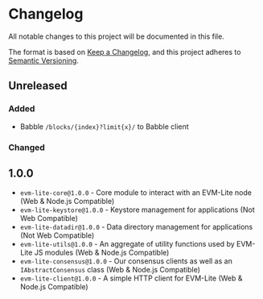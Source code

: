 # Changelog

All notable changes to this project will be documented in this file.

The format is based on [Keep a Changelog](https://keepachangelog.com/en/1.0.0/),
and this project adheres to [Semantic Versioning](https://semver.org/spec/v2.0.0.html).

## Unreleased

### Added

-   Babble `/blocks/{index}?limit{x}/` to Babble client

### Changed

## 1.0.0

-   `evm-lite-core@1.0.0` - Core module to interact with an EVM-Lite node (Web & Node.js Compatible)
-   `evm-lite-keystore@1.0.0` - Keystore management for applications (Not Web Compatible)
-   `evm-lite-datadir@1.0.0` - Data directory management for applications (Not Web Compatible)
-   `evm-lite-utils@1.0.0` - An aggregate of utility functions used by EVM-Lite JS modules (Web & Node.js Compatible)
-   `evm-lite-consensus@1.0.0` - Our consensus clients as well as an `IAbstractConsensus` class (Web & Node.js Compatible)
-   `evm-lite-client@1.0.0` - A simple HTTP client for EVM-Lite (Web & Node.js Compatible)
